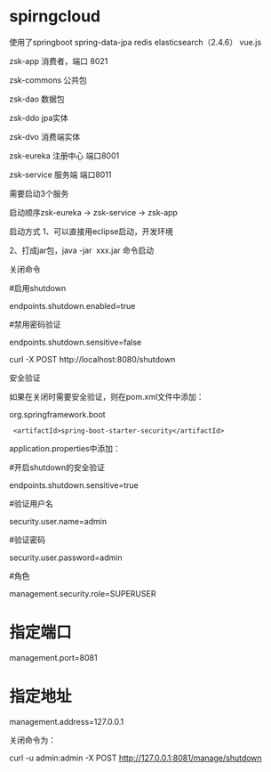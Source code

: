 # spirngcloud

使用了springboot spring-data-jpa redis elasticsearch（2.4.6） vue.js 

zsk-app  消费者，端口 8021

zsk-commons 公共包

zsk-dao  数据包

zsk-ddo  jpa实体

zsk-dvo  消费端实体

zsk-eureka  注册中心  端口8001

zsk-service  服务端   端口8011

需要启动3个服务

启动顺序zsk-eureka -> zsk-service -> zsk-app


启动方式
1、可以直接用eclipse启动，开发环境

2、打成jar包，java -jar  xxx.jar 命令启动

关闭命令

#启用shutdown

endpoints.shutdown.enabled=true

#禁用密码验证

endpoints.shutdown.sensitive=false

curl -X POST http://localhost:8080/shutdown

安全验证

如果在关闭时需要安全验证，则在pom.xml文件中添加：

<dependency>
     <groupId>org.springframework.boot</groupId>

     <artifactId>spring-boot-starter-security</artifactId>
</dependency>

application.properties中添加：

#开启shutdown的安全验证

endpoints.shutdown.sensitive=true

#验证用户名

security.user.name=admin

#验证密码

security.user.password=admin

#角色

management.security.role=SUPERUSER

# 指定端口

management.port=8081

# 指定地址

management.address=127.0.0.1

关闭命令为：

curl -u admin:admin -X POST http://127.0.0.1:8081/manage/shutdown

